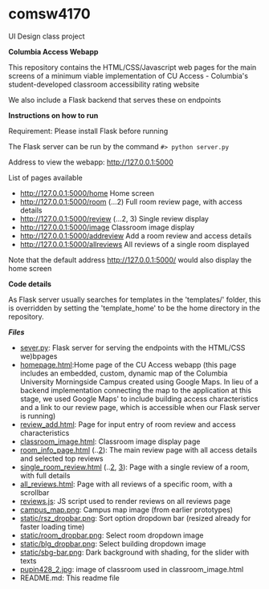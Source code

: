 # comsw4170
UI Design class project

**Columbia Access Webapp**

This repository contains the HTML/CSS/Javascript web pages for the main screens of a minimum viable implementation of CU Access - Columbia's student-developed classroom accessibility rating website

We also include a Flask backend that serves these on endpoints

**Instructions on how to run**

Requirement: Please install Flask before running

The Flask server can be run by the command `#> python server.py`

Address to view the webapp: http://127.0.0.1:5000

List of pages available
 
 - http://127.0.0.1:5000/home Home screen
 - http://127.0.0.1:5000/room (...2) Full room review page, with access details
 - http://127.0.0.1:5000/review (...2, 3) Single review display
 - http://127.0.0.1:5000/image Classroom image display
 - http://127.0.0.1:5000/addreview Add a room review and access details
 - http://127.0.0.1:5000/allreviews All reviews of a single room displayed

Note that the default address http://127.0.0.1:5000/ would also display the home screen

**Code details** 

As Flask server usually searches for templates in the 'templates/' folder, this is overridden by
setting the 'template_home' to be the home directory in the repository.

***Files***

- [sever.py](https://github.com/kamal-ark/comsw4170/blob/main/server.py): Flask server for serving the endpoints with the HTML/CSS we)bpages
- [homepage.html](https://github.com/kamal-ark/comsw4170/blob/main/homepage.html):Home page of the CU Access webapp (this page includes an embedded, custom, dynamic map of the Columbia University Morningside Campus created using Google Maps. In lieu of a backend implementation connecting the map to the application at this stage, we used Google Maps' to include building access characteristics and a link to our review page, which is accessible when our Flask server is running)
- [review_add.html](https://github.com/kamal-ark/comsw4170/blob/main/review_add.html): Page for input entry of room review and access characteristics
- [classroom_image.html](https://github.com/kamal-ark/comsw4170/blob/main/classroom_image.html): Classroom image display page
- [room_info_page.html](https://github.com/kamal-ark/comsw4170/blob/main/room_info_page.html)  (..[2](https://github.com/kamal-ark/comsw4170/blob/main/room_info_page_2.html)): The main review page with all access details and selected top reviews
- [single_room_review.html]()  (..[2](), [3]()): Page with a single review of a room, with full details
- [all_reviews.html](https://github.com/kamal-ark/comsw4170/blob/main/all_reviews.html): Page with all reviews of a specific room, with a scrollbar
- [reviews.js](https://github.com/kamal-ark/comsw4170/blob/main/static/reviews.js): JS script used to render reviews on all reviews page
- [campus_map.png](): Campus map image (from earlier prototypes)
- [static/rsz_dropbar.png](): Sort option dropdown bar (resized already for faster loading time)
- [static/room_dropbar.png](): Select room dropdown image  
- [static/blg_dropbar.png](): Select building dropdown image
- [static/sbg-bar.png](): Dark background with shading, for the slider with texts
- [pupin428_2.jpg](): image of classroom used in classroom_image.html
- README.md: This readme file
